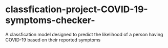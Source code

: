 # classfication-project-COVID-19-symptoms-checker-
A classfication model designed to predict the likelihood of a person having COVID-19 based on their reported symptoms

